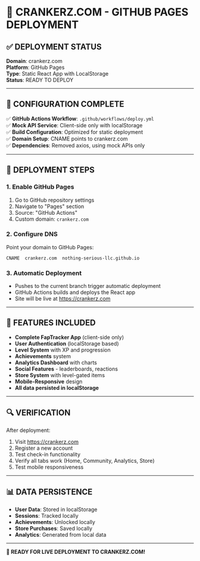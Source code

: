 # 🚀 CRANKERZ.COM - GITHUB PAGES DEPLOYMENT

## ✅ **DEPLOYMENT STATUS**

**Domain**: crankerz.com  
**Platform**: GitHub Pages  
**Type**: Static React App with LocalStorage  
**Status**: READY TO DEPLOY  

---

## 🔧 **CONFIGURATION COMPLETE**

✅ **GitHub Actions Workflow**: `.github/workflows/deploy.yml`  
✅ **Mock API Service**: Client-side only with localStorage  
✅ **Build Configuration**: Optimized for static deployment  
✅ **Domain Setup**: CNAME points to crankerz.com  
✅ **Dependencies**: Removed axios, using mock APIs only  

---

## 🚀 **DEPLOYMENT STEPS**

### **1. Enable GitHub Pages**
1. Go to GitHub repository settings
2. Navigate to "Pages" section
3. Source: "GitHub Actions"
4. Custom domain: `crankerz.com`

### **2. Configure DNS**
Point your domain to GitHub Pages:
```
CNAME  crankerz.com  nothing-serious-llc.github.io
```

### **3. Automatic Deployment**
- Pushes to the current branch trigger automatic deployment
- GitHub Actions builds and deploys the React app
- Site will be live at https://crankerz.com

---

## 🎯 **FEATURES INCLUDED**

- **Complete FapTracker App** (client-side only)
- **User Authentication** (localStorage based)
- **Level System** with XP and progression
- **Achievements** system
- **Analytics Dashboard** with charts
- **Social Features** - leaderboards, reactions
- **Store System** with level-gated items
- **Mobile-Responsive** design
- **All data persisted in localStorage**

---

## 🔍 **VERIFICATION**

After deployment:
1. Visit https://crankerz.com
2. Register a new account
3. Test check-in functionality
4. Verify all tabs work (Home, Community, Analytics, Store)
5. Test mobile responsiveness

---

## 📊 **DATA PERSISTENCE**

- **User Data**: Stored in localStorage
- **Sessions**: Tracked locally
- **Achievements**: Unlocked locally
- **Store Purchases**: Saved locally
- **Analytics**: Generated from local data

---

**🎉 READY FOR LIVE DEPLOYMENT TO CRANKERZ.COM!**